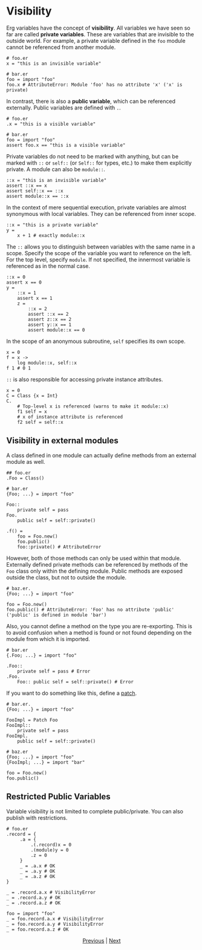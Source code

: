 # Visibility

Erg variables have the concept of __visibility__.
All variables we have seen so far are called __private variables__. These are variables that are invisible to the outside world.
For example, a private variable defined in the `foo` module cannot be referenced from another module.

```erg
# foo.er
x = "this is an invisible variable"
```

```erg
# bar.er
foo = import "foo"
foo.x # AttributeError: Module 'foo' has no attribute 'x' ('x' is private)
```

In contrast, there is also a __public variable__, which can be referenced externally.
Public variables are defined with `.`.

```erg
# foo.er
.x = "this is a visible variable"
```

```erg
# bar.er
foo = import "foo"
assert foo.x == "this is a visible variable"
```

Private variables do not need to be marked with anything, but can be marked with `::` or `self::` (or `Self::` for types, etc.) to make them explicitly private. A module can also be `module::`.

```erg
::x = "this is an invisible variable"
assert ::x == x
assert self::x == ::x
assert module::x == ::x
```

In the context of mere sequential execution, private variables are almost synonymous with local variables. They can be referenced from inner scope.

```erg
::x = "this is a private variable"
y =
    x + 1 # exactly module::x
```

The `::` allows you to distinguish between variables with the same name in a scope.
Specify the scope of the variable you want to reference on the left. For the top level, specify `module`.
If not specified, the innermost variable is referenced as in the normal case.

```erg
::x = 0
assert x == 0
y =
    ::x = 1
    assert x == 1
    z =
        ::x = 2
        assert ::x == 2
        assert z::x == 2
        assert y::x == 1
        assert module::x == 0
```

In the scope of an anonymous subroutine, `self` specifies its own scope.

```erg
x = 0
f = x ->
    log module::x, self::x
f 1 # 0 1
```

`::` is also responsible for accessing private instance attributes.

```erg
x = 0
C = Class {x = Int}
C.
    # Top-level x is referenced (warns to make it module::x)
    f1 self = x
    # x of instance attribute is referenced
    f2 self = self::x
```

## Visibility in external modules

A class defined in one module can actually define methods from an external module as well.

```erg
## foo.er
.Foo = Class()
```

```erg
# bar.er
{Foo; ...} = import "foo"

Foo::
    private self = pass
Foo.
    public self = self::private()

.f() =
    foo = Foo.new()
    foo.public()
    foo::private() # AttributeError
```

However, both of those methods can only be used within that module.
Externally defined private methods can be referenced by methods of the `Foo` class only within the defining module.
Public methods are exposed outside the class, but not to outside the module.

```erg
# baz.er.
{Foo; ...} = import "foo"

foo = Foo.new()
foo.public() # AttributeError: 'Foo' has no attribute 'public' ('public' is defined in module 'bar')
```

Also, you cannot define a method on the type you are re-exporting.
This is to avoid confusion when a method is found or not found depending on the module from which it is imported.

```erg
# bar.er
{.Foo; ...} = import "foo"

.Foo::
    private self = pass # Error
.Foo.
    Foo:: public self = self::private() # Error
```

If you want to do something like this, define a [patch](./type/07_patch.md).

```erg
# bar.er.
{Foo; ...} = import "foo"

FooImpl = Patch Foo
FooImpl::
    private self = pass
FooImpl.
    public self = self::private()
```

```erg
# baz.er
{Foo; ...} = import "foo"
{FooImpl; ...} = import "bar"

foo = Foo.new()
foo.public()
```

## Restricted Public Variables

Variable visibility is not limited to complete public/private.
You can also publish with restrictions.

``` erg
# foo.er
.record = {
     .a = {
         .(.record)x = 0
         .(module)y = 0
         .z = 0
     }
     _ = .a.x # OK
     _ = .a.y # OK
     _ = .a.z # OK
}

_ = .record.a.x # VisibilityError
_ = .record.a.y # OK
_ = .record.a.z # OK
```

``` erg
foo = import "foo"
_ = foo.record.a.x # VisibilityError
_ = foo.record.a.y # VisibilityError
_ = foo.record.a.z # OK
```

<p align='center'>
     <a href='./18_memory_management.md'>Previous</a> | <a href='./20_naming_rule.md'>Next</a>
</p>
